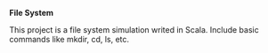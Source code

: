 **File System**

This project is a file system simulation writed in Scala.
Include basic commands like mkdir, cd, ls, etc.

